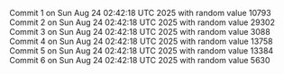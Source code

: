 Commit 1 on Sun Aug 24 02:42:18 UTC 2025 with random value 10793
Commit 2 on Sun Aug 24 02:42:18 UTC 2025 with random value 29302
Commit 3 on Sun Aug 24 02:42:18 UTC 2025 with random value 3088
Commit 4 on Sun Aug 24 02:42:18 UTC 2025 with random value 13758
Commit 5 on Sun Aug 24 02:42:18 UTC 2025 with random value 13384
Commit 6 on Sun Aug 24 02:42:18 UTC 2025 with random value 5630
